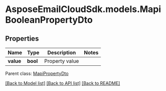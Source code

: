 # AsposeEmailCloudSdk.models.MapiBooleanPropertyDto
## Properties
Name | Type | Description | Notes
------------ | ------------- | ------------- | -------------
**value** | **bool** | Property value              | 

 Parent class: [MapiPropertyDto](MapiPropertyDto.md)

[[Back to Model list]](README.md#documentation-for-models) [[Back to API list]](README.md#documentation-for-api-endpoints) [[Back to README]](README.md)


